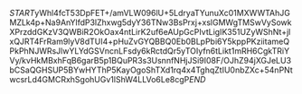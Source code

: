 $START$yWhl4fcT53DpFET+/amVLW096lU+5LdryaTYunuXc01MXWWTAhJGMZLk4p+Na9AnYlfdP3lZhxwg5dyY36TNw3BsPrxj+xslGMWgTMSwVySowkXPrzddGKzV3QWBiR2OkOax4ntLirK2uf6eAUpGcPIvtLigIK351UZyWShNt+jlxQJRT4FrRam9lyV8dTUI4+pHuZvGYQBBQ0Eb0BLpPbi6Y5kppPKziitameQPkPhNJWRsJlwYLYdGSVncnLFsdy6kRctdQr5yTOIyfn6tLikt1mRH6CgkTRiYVy/kvHkMBxhFqB6garB5p1BQuPR3s3UsnnfNHjJSi9I08F/OJhZ94jXGJeLU3bCSaQGHSUP5BYwHYThP5KayOgoShTXd1rq4x4TghqZtIU0nbZXc+54nPNtwcsrLd4GMCRxhSgohUGv1lShW4LLVo6Le8cgP$END$